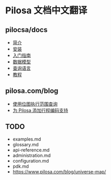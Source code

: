 # Pilosa 文档中文翻译

## pilocsa/docs
* [简介](docs/introduction.md)
* [安装](docs/installation.md)
* [入门指南](docs/getting-started.md)
* [数据模型](docs/data-model.md)
* [查询语言](docs/query-language.md)
* [教程](docs/tutorials.md)

## pilosa.com/blog
* [使用位图执行范围查询](docs/range-encoded-bitmaps.md)
* [为 Pilosa 添加行程编码支持](docs/adding-rle-support.md)

## TODO
* examples.md
* glossary.md
* api-reference.md
* administration.md
* configuration.md
* pdk.md
* https://www.pilosa.com/blog/universe-map/

